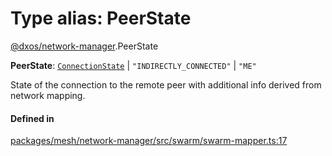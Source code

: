 # Type alias: PeerState

[@dxos/network-manager](../modules/dxos_network_manager.md).PeerState

 **PeerState**: [`ConnectionState`](../enums/dxos_network_manager.ConnectionState.md) \| ``"INDIRECTLY_CONNECTED"`` \| ``"ME"``

State of the connection to the remote peer with additional info derived from network mapping.

#### Defined in

[packages/mesh/network-manager/src/swarm/swarm-mapper.ts:17](https://github.com/dxos/dxos/blob/db8188dae/packages/mesh/network-manager/src/swarm/swarm-mapper.ts#L17)
